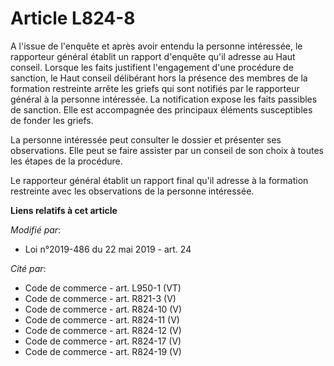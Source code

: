 # Article L824-8

A l'issue de l'enquête et après avoir entendu la personne intéressée, le rapporteur général établit un rapport d'enquête
qu'il adresse au Haut conseil. Lorsque les faits justifient l'engagement d'une procédure de sanction, le Haut conseil
délibérant hors la présence des membres de la formation restreinte arrête les griefs qui sont notifiés par le rapporteur
général à la personne intéressée. La notification expose les faits passibles de sanction. Elle est accompagnée des principaux
éléments susceptibles de fonder les griefs.

La personne intéressée peut consulter le dossier et présenter ses observations. Elle peut se faire assister par un conseil de
son choix à toutes les étapes de la procédure.

Le rapporteur général établit un rapport final qu'il adresse à la formation restreinte avec les observations de la personne
intéressée.

**Liens relatifs à cet article**

_Modifié par_:

  - Loi n°2019-486 du 22 mai 2019 - art. 24

_Cité par_:

  - Code de commerce - art. L950-1 (VT)
  - Code de commerce - art. R821-3 (V)
  - Code de commerce - art. R824-10 (V)
  - Code de commerce - art. R824-11 (V)
  - Code de commerce - art. R824-12 (V)
  - Code de commerce - art. R824-17 (V)
  - Code de commerce - art. R824-19 (V)
